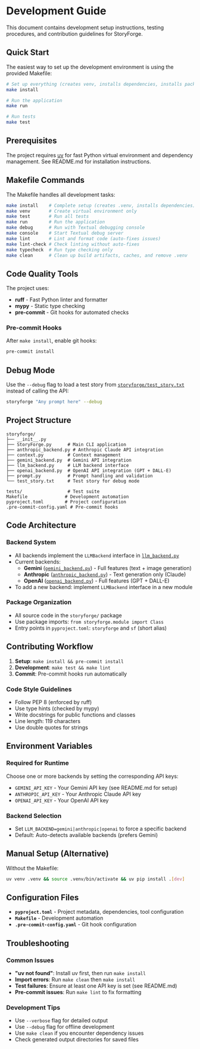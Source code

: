# Development Guide

This document contains development setup instructions, testing procedures, and contribution guidelines for StoryForge.

## Quick Start

The easiest way to set up the development environment is using the provided Makefile:

```bash
# Set up everything (creates venv, installs dependencies, installs package in editable mode)
make install

# Run the application
make run

# Run tests
make test
```

## Prerequisites

The project requires [uv](https://github.com/astral-sh/uv) for fast Python virtual environment and dependency management. See README.md for installation instructions.

## Makefile Commands

The Makefile handles all development tasks:

```bash
make install    # Complete setup (creates .venv, installs dependencies)
make venv       # Create virtual environment only
make test       # Run all tests
make run        # Run the application
make debug      # Run with Textual debugging console
make console    # Start Textual debug server
make lint       # Lint and format code (auto-fixes issues)
make lint-check # Check linting without auto-fixes
make typecheck  # Run type checking only
make clean      # Clean up build artifacts, caches, and remove .venv
```

## Code Quality Tools

The project uses:
- **ruff** - Fast Python linter and formatter
- **mypy** - Static type checking
- **pre-commit** - Git hooks for automated checks

### Pre-commit Hooks

After `make install`, enable git hooks:

```bash
pre-commit install
```

## Debug Mode

Use the `--debug` flag to load a test story from [`storyforge/test_story.txt`](storyforge/test_story.txt) instead of calling the API:

```bash
storyforge "Any prompt here" --debug
```

## Project Structure

```
storyforge/
├── __init__.py
├── StoryForge.py      # Main CLI application
├── anthropic_backend.py # Anthropic Claude API integration
├── context.py         # Context management
├── gemini_backend.py  # Gemini API integration
├── llm_backend.py     # LLM backend interface
├── openai_backend.py  # OpenAI API integration (GPT + DALL-E)
├── prompt.py          # Prompt handling and validation
└── test_story.txt     # Test story for debug mode

tests/                 # Test suite
Makefile              # Development automation
pyproject.toml        # Project configuration
.pre-commit-config.yaml # Pre-commit hooks
```

## Code Architecture

### Backend System

- All backends implement the `LLMBackend` interface in [`llm_backend.py`](storyforge/llm_backend.py)
- Current backends:
  - **Gemini** ([`gemini_backend.py`](storyforge/gemini_backend.py)) - Full features (text + image generation)
  - **Anthropic** ([`anthropic_backend.py`](storyforge/anthropic_backend.py)) - Text generation only (Claude)
  - **OpenAI** ([`openai_backend.py`](storyforge/openai_backend.py)) - Full features (GPT + DALL-E)
- To add a new backend: implement `LLMBackend` interface in a new module

### Package Organization

- All source code in the `storyforge/` package
- Use package imports: `from storyforge.module import Class`
- Entry points in `pyproject.toml`: `storyforge` and `sf` (short alias)

## Contributing Workflow

1. **Setup**: `make install && pre-commit install`
2. **Development**: `make test && make lint`
3. **Commit**: Pre-commit hooks run automatically

### Code Style Guidelines

- Follow PEP 8 (enforced by ruff)
- Use type hints (checked by mypy)
- Write docstrings for public functions and classes
- Line length: 119 characters
- Use double quotes for strings

## Environment Variables

### Required for Runtime
Choose one or more backends by setting the corresponding API keys:
- `GEMINI_API_KEY` - Your Gemini API key (see README.md for setup)
- `ANTHROPIC_API_KEY` - Your Anthropic Claude API key
- `OPENAI_API_KEY` - Your OpenAI API key

### Backend Selection
- Set `LLM_BACKEND=gemini|anthropic|openai` to force a specific backend
- Default: Auto-detects available backends (prefers Gemini)

## Manual Setup (Alternative)

Without the Makefile:

```bash
uv venv .venv && source .venv/bin/activate && uv pip install .[dev]
```

## Configuration Files

- **`pyproject.toml`** - Project metadata, dependencies, tool configuration
- **`Makefile`** - Development automation
- **`.pre-commit-config.yaml`** - Git hook configuration

## Troubleshooting

### Common Issues

- **"uv not found"**: Install uv first, then run `make install`
- **Import errors**: Run `make clean` then `make install`
- **Test failures**: Ensure at least one API key is set (see README.md)
- **Pre-commit issues**: Run `make lint` to fix formatting

### Development Tips

- Use `--verbose` flag for detailed output
- Use `--debug` flag for offline development
- Use `make clean` if you encounter dependency issues
- Check generated output directories for saved files